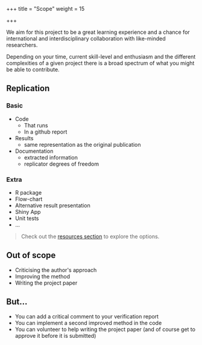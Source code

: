 +++
title = "Scope"
weight = 15

+++
<link rel="stylesheet" href="https://cdnjs.cloudflare.com/ajax/libs/font-awesome/4.7.0/css/font-awesome.min.css" />

We aim for this project to be a great learning experience and a chance for international and interdisciplinary collaboration with like-minded researchers.

Depending on your time, current skill-level and enthusiasm and the different complexities of a given project  there is a broad spectrum of what you might be able to contribute.

## Replication
### <i class="far fa-chart-bar"></i> Basic

- Code
	* That runs
	* In a github report
- Results
	* same representation as the original publication
- Documentation
	* extracted information
	* replicator degrees of freedom

### Extra

- R package
- Flow-chart 
- Alternative result presentation
- Shiny App
- Unit tests
- ...

> Check out the [resources section](#resources) to explore the options.

## Out of scope
- Criticising the author's approach
- Improving the method
- Writing the project paper

## But...
- You can add a critical comment to your verification report
- You can implement a second improved method in the code
- You can volunteer to help writing the project paper (and of course get to approve it before it is submitted)
